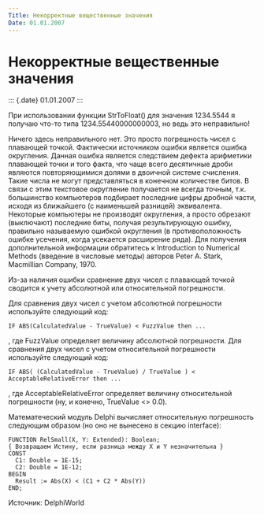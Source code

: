 ```yaml
---
Title: Некорректные вещественные значения
Date: 01.01.2007
---
```



Некорректные вещественные значения
==================================

::: {.date}
01.01.2007
:::

При использовании функции StrToFloat() для значения 1234.5544 я получаю
что-то типа 1234.55440000000003, но ведь это неправильно!

Ничего здесь неправильного нет. Это просто погрешность чисел с плавающей
точкой. Фактически источником ошибки является ошибка округления. Данная
ошибка является следствием дефекта арифметики плавающей точки и того
факта, что чаще всего десятичные дроби являются повторяющимися долями в
двоичной системе счисления. Такие числа не могут представляться в
конечном количестве битов. В связи с этим текстовое округление
получается не всегда точным, т.к. большинство компьютеров подбирает
последние цифры дробной части, исходя из ближайшего (с наименьшей
разницей) эквивалента. Некоторые компьютеры не производят округления, а
просто обрезают (выключают) последние биты, получая результирующую
ошибку, правильно называемую ошибкой округления (в противоположность
ошибке усечения, когда усекается расширение ряда). Для получения
дополнительной информации обратитесь к Introduction to Numerical Methods
(введение в числовые методы) авторов Peter A. Stark, Macmillian Company,
1970.

Из-за наличия ошибки сравнение двух чисел с плавающей точкой сводится к
учету абсолютной или относительной погрешности.

Для сравнения двух чисел с учетом абсолютной погрешности используйте
следующий код:

 

    IF ABS(CalculatedValue - TrueValue) < FuzzValue then ...



, где FuzzValue определяет величину абсолютной погрешности. Для
сравнения двух чисел с учетом относительной погрешности используйте
следующий код:

    IF ABS( (CalculatedValue - TrueValue) / TrueValue ) <
    AcceptableRelativeError then ...


, где AcceptableRelativeError определяет величину относительной
погрешности (ну, и конечно, TrueValue \<\> 0.0).


Математеческий модуль Delphi вычисляет относительную погрешность
следующим образом (но оно не вынесено в секцию interface):

    FUNCTION RelSmall(X, Y: Extended): Boolean;
    { Возвращаем Истину, если разница между X и Y незначительна }
    CONST
      C1: Double = 1E-15;
      C2: Double = 1E-12;
    BEGIN
      Result := Abs(X) < (C1 + C2 * Abs(Y))
    END;




Источник: DelphiWorld
